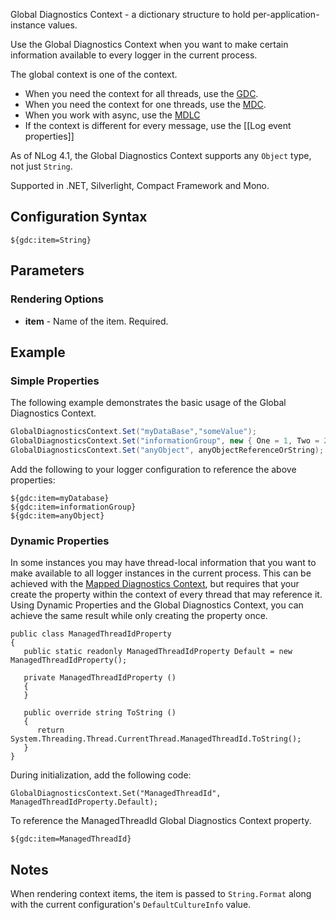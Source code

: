 Global Diagnostics Context - a dictionary structure to hold per-application-instance values.

Use the Global Diagnostics Context when you want to make certain information available to every logger in the current process.

The global context is one of the context. 

- When you need the context for all threads, use the [GDC](Gdc-Layout-Renderer). 
- When you need the context for one threads, use the [MDC](MDC-Layout-Renderer). 
- When you work with async, use the [MDLC](MDLC-Layout-Renderer)
- If the context is different for every message, use the [[Log event properties]]

As of NLog 4.1, the Global Diagnostics Context supports any `Object` type, not just `String`.

Supported in .NET, Silverlight, Compact Framework and Mono.

## Configuration Syntax
```
${gdc:item=String}
```

## Parameters
### Rendering Options
* **item** - Name of the item. Required.

## Example
### Simple Properties
The following example demonstrates the basic usage of the Global Diagnostics Context.

```c#
GlobalDiagnosticsContext.Set("myDataBase","someValue");
GlobalDiagnosticsContext.Set("informationGroup", new { One = 1, Two = 2 });
GlobalDiagnosticsContext.Set("anyObject", anyObjectReferenceOrString);
```

Add the following to your logger configuration to reference the above properties:
```
${gdc:item=myDatabase}
${gdc:item=informationGroup}
${gdc:item=anyObject}
```

### Dynamic Properties
In some instances you may have thread-local information that you want to make available to all logger instances in the current process. This can be achieved with the [Mapped Diagnostics Context](https://github.com/NLog/NLog/wiki/MDC-Layout-Renderer), but requires that your create the property within the context of every thread that may reference it. Using Dynamic Properties and the Global Diagnostics Context, you can achieve the same result while only creating the property once.

```
public class ManagedThreadIdProperty
{
   public static readonly ManagedThreadIdProperty Default = new ManagedThreadIdProperty();

   private ManagedThreadIdProperty () 
   {
   }

   public override string ToString ()
   {
      return System.Threading.Thread.CurrentThread.ManagedThreadId.ToString();
   }
}
```

During initialization, add the following code:
```
GlobalDiagnosticsContext.Set("ManagedThreadId", ManagedThreadIdProperty.Default);
```

To reference the ManagedThreadId Global Diagnostics Context property.
```
${gdc:item=ManagedThreadId}
```

## Notes
When rendering context items, the item is passed to `String.Format` along with the current configuration's `DefaultCultureInfo` value.